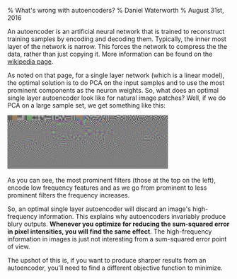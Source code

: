 % What's wrong with autoencoders?
% Daniel Waterworth
% August 31st, 2016

An autoencoder is an artificial neural network that is trained to reconstruct training samples by encoding and
decoding them. Typically, the inner most layer of the network is narrow. This forces the network to compress the
the data, rather than just copying it. More information can be found on the
[wikipedia page](https://en.wikipedia.org/wiki/Autoencoder).

As noted on that page, for a single layer network (which is a linear model), the optimal solution is to do PCA on
the input samples and to use the most prominent components as the neuron weights. So, what does an optimal single
layer autoencoder look like for natural image patches? Well, if we do PCA on a large sample set, we get
something like this:

![](../images/filters.png)

As you can see, the most prominent filters (those at the top on the left), encode low frequency features and as
we go from prominent to less prominent filters the frequency increases.

So, an optimal single layer autoencoder will discard an image's high-frequency information. This explains why
autoencoders invariably produce blury outputs. **Whenever you optimize for reducing the sum-squared error in pixel
intensities, you will find the same effect**. The high-frequency information in images is just not interesting
from a sum-squared error point of view.

The upshot of this is, if you want to produce sharper results from an autoencoder, you'll need to find a
different objective function to minimize.
